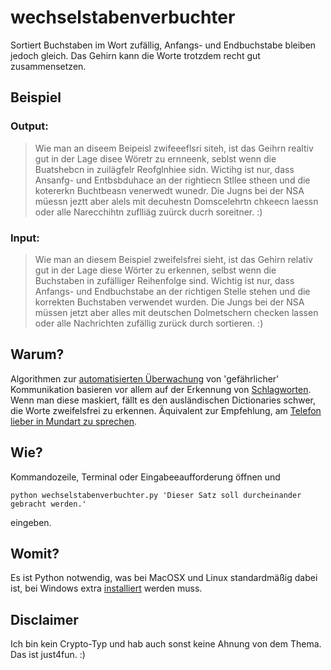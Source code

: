 wechselstabenverbuchter
=======================

Sortiert Buchstaben im Wort zufällig, Anfangs- und Endbuchstabe bleiben jedoch gleich. Das Gehirn kann die Worte trotzdem recht gut zusammensetzen.

## Beispiel

### Output:

> Wie man an diseem Beipeisl zwifeeeflsri siteh, ist das Geihrn realtiv gut in der Lage disee Wöretr zu ernneenk, seblst wenn die Buatshebcn in zuilägfelr Reofglnhiee sidn. Wictihg ist nur, dass Ansanfg- und Entbsbduhace an der rightiecn Stllee stheen und die kotererkn Buchtbeasn venerwedt wunedr. Die Jugns bei der NSA müessn jeztt aber alels mit decuhestn Domscelehrtn chkeecn laessn oder alle Narecchihtn zuflliäg zuürck ducrh soreitner. :)


### Input:

> Wie man an diesem Beispiel zweifelsfrei sieht, ist das Gehirn relativ gut in der Lage diese Wörter zu erkennen, selbst wenn die Buchstaben in zufälliger Reihenfolge sind. Wichtig ist nur, dass Anfangs- und Endbuchstabe an der richtigen Stelle stehen und die korrekten Buchstaben verwendet wurden. Die Jungs bei der NSA müssen jetzt aber alles mit deutschen Dolmetschern checken lassen oder alle Nachrichten zufällig zurück durch sortieren. :)


## Warum?

Algorithmen zur [automatisierten Überwachung](http://christian-grasse.net/automatisierte-uberwachung-und-die-wechselwirkung-zwischen-mensch-und-maschine/) von 'gefährlicher' Kommunikation basieren vor allem auf der Erkennung von [Schlagworten](http://www.nsahaiku.net/terms.html). Wenn man diese maskiert, fällt es den ausländischen Dictionaries schwer, die Worte zweifelsfrei zu erkennen.
Äquivalent zur Empfehlung, am [Telefon lieber in Mundart zu sprechen](http://www.huffingtonpost.de/2013/10/30/deutschland-usa-abgehoert-sicherheit-mundart_n_4176717.html).

## Wie?

Kommandozeile, Terminal oder Eingabeeaufforderung öffnen und

```
python wechselstabenverbuchter.py 'Dieser Satz soll durcheinander gebracht werden.'
```
eingeben.

## Womit?

Es ist Python notwendig, was bei MacOSX und Linux standardmäßig dabei ist, bei Windows extra [installiert](http://www.python.org/getit/windows/) werden muss.

## Disclaimer

Ich bin kein Crypto-Typ und hab auch sonst keine Ahnung von dem Thema. Das ist just4fun. :)

